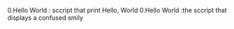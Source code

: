0.Hello World : sccript that print Hello, World
0.Hello World :the sccript that displays a confused smily
